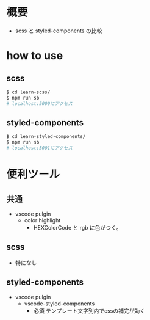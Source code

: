 # 概要

- scss と styled-components の比較

# how to use

## scss

```sh
$ cd learn-scss/
$ npm run sb
# localhost:5000にアクセス
```

## styled-components

```sh
$ cd learn-styled-components/
$ npm run sb
# localhost:5001にアクセス
```

# 便利ツール

## 共通

- vscode pulgin
  - color highlight
    - HEXColorCode と rgb に色がつく。

## scss

- 特になし

## styled-components

- vscode pulgin
  - vscode-styled-components
    - 必須 テンプレート文字列内でcssの補完が効く
